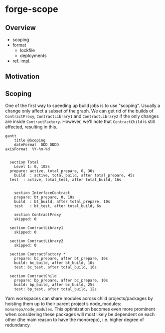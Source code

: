 # forge-scope

## Overview

- scoping
- format
    - lockfile
    - deployments
- ref. impl.


## Motivation



## Scoping

One of the first way to speeding up build jobs is to use "scoping". 
Usually a change only affect a subset of the graph. 
We can get rid of the builds of `ContractProxy`, `ContractLibrary1` and `ContractLibrary2` if the only changes 
are inside `ContractFactory`. However, we'll note that `ContractChild` is still affected, resulting in this.

```mermaid
gantt
	title @Scoping
	dateFormat  DDD DDDD
axisFormat  %Y-%m-%d


  section Total
	Level 1: 0, 105s
  prepare: active, total_prepare, 0, 30s
	build  : active, total_build, after total_prepare, 45s
  test  : active, total_test, after total_build, 16s


	section InterfaceContract
	prepare: bt_prepare, 0, 10s
	build  : bt_build, after total_prepare, 10s
	test   : bt_test, after total_build, 6s

	section ContractProxy
	skipped: 0

  section ContractLibrary1
	skipped: 0

  section ContractLibrary2
	skipped: 0

  section ContractFactory *
	prepare: bc_prepare, after bt_prepare, 10s
	build: bc_build, after bt_build, 10s
	test: bc_test, after total_build, 16s

  section ContractChild
	prepare: bp_prepare, after bc_prepare, 10s
	build: bp_build, after bc_build, 25s
	test: bp_test, after total_build, 12s
```



Yarn workspaces can share modules across child projects/packages by hoisting them up to their parent project’s node_modules: `monorepo/node_modules`. This optimization becomes even more prominent when considering these packages will most likely be dependent on each other (the main reason to have the monorepo), i.e. higher degree of redundancy.

